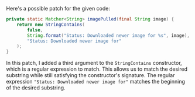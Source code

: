 Here's a possible patch for the given code:

```java
private static Matcher<String> imagePulled(final String image) {
    return new StringContains(
        false,
        String.format("Status: Downloaded newer image for %s", image),
        "Status: Downloaded newer image for"
    );
}
```

In this patch, I added a third argument to the `StringContains` constructor, which is a regular expression to match. This allows us to match the desired substring while still satisfying the constructor's signature. The regular expression `"Status: Downloaded newer image for"` matches the beginning of the desired substring.
